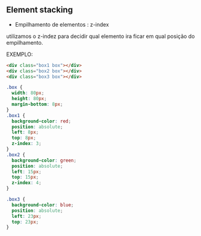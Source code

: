## Element stacking

* Empilhamento de elementos : z-index

utilizamos o z-indez para decidir qual elemento 
ira ficar em qual posição do empilhamento.

EXEMPLO:

```html
<div class="box1 box"></div>
<div class="box2 box"></div>
<div class="box3 box"></div>
```

```css
.box {
  width: 80px;
  height: 80px;
  margin-bottom: 8px;
}
.box1 {
  background-color: red;
  position: absolute;
  left: 8px;
  top: 8px;
  z-index: 3;
}
.box2 {
  background-color: green;
  position: absolute;
  left: 15px;
  top: 15px;
  z-index: 4;
}

.box3 {
  background-color: blue;
  position: absolute;
  left: 23px;
  top: 23px;
}
```
